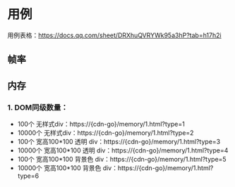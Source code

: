 # 用例
用例表格：https://docs.qq.com/sheet/DRXhuQVRYWk95a3hP?tab=h17h2i

## 帧率


## 内存

### 1. DOM同级数量：
- 100个 无样式div：https://{cdn-go}/memory/1.html?type=1
- 10000个 无样式div：https://{cdn-go}/memory/1.html?type=2
- 100个 宽高100*100 透明 div：https://{cdn-go}/memory/1.html?type=3
- 10000个 宽高100*100 透明 div：https://{cdn-go}/memory/1.html?type=4
- 100个 宽高100*100 背景色 div：https://{cdn-go}/memory/1.html?type=5
- 10000个 宽高100*100 背景色 div：https://{cdn-go}/memory/1.html?type=6